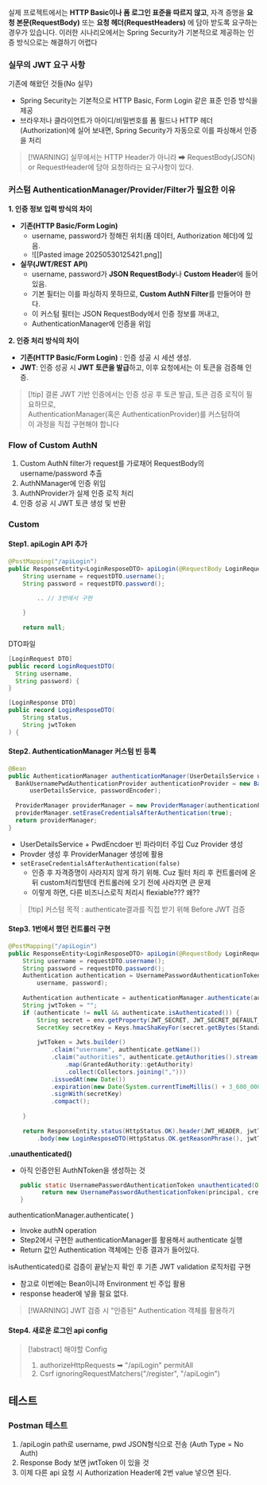 
실제 프로젝트에서는 **HTTP Basic이나 폼 로그인 표준을 따르지 않고**, 자격 증명을 **요청 본문(RequestBody)** 또는 **요청 헤더(RequestHeaders)** 에 담아 받도록 요구하는 경우가 있습니다.
이러한 시나리오에서는 Spring Security가 기본적으로 제공하는 인증 방식으로는 해결하기 어렵다


### 실무의 JWT 요구 사항 

기존에 해왔던 것들(No 실무)
- Spring Security는 기본적으로 HTTP Basic, Form Login 같은 표준 인증 방식을 제공
- 브라우저나 클라이언트가 아이디/비밀번호를 폼 필드나 HTTP 헤더(Authorization)에 실어 보내면, Spring Security가 자동으로 이를 파싱해서 인증을 처리

> [!WARNING] 실무에서는 HTTP Header가 아니라 ➡ RequestBody(JSON) or RequestHeader에 담아 요청하라는 요구사항이 있다.


### 커스텀 AuthenticationManager/Provider/Filter가 필요한 이유

**1. 인증 정보 입력 방식의 차이**
- **기존(HTTP Basic/Form Login)**
	- username, password가 정해진 위치(폼 데이터, Authorization 헤더)에 있음.
	- ![[Pasted image 20250530125421.png]]
- **실무(JWT/REST API)**
	- username, password가 **JSON RequestBody**나 **Custom Header**에 들어있음.
	- 기본 필터는 이를 파싱하지 못하므로, **Custom AuthN Filter**를 만들어야 한다.
	- 이 커스텀 필터는 JSON RequestBody에서 인증 정보를 꺼내고,  
	- AuthenticationManager에 인증을 위임

**2. 인증 처리 방식의 차이**
- **기존(HTTP Basic/Form Login)** : 인증 성공 시 세션 생성.
- **JWT**: 인증 성공 시 **JWT 토큰을 발급**하고, 이후 요청에서는 이 토큰을 검증해 인증.

>[!tip] 결론 
>JWT 기반 인증에서는 인증 성공 후 토큰 발급, 토큰 검증 로직이 필요하므로,  
AuthenticationManager(혹은 AuthenticationProvider)를 커스텀하여  
이 과정을 직접 구현해야 합니다

### Flow of Custom AuthN
1. Custom AuthN filter가 request를 가로채어 RequestBody의 username/password 추출 
2. AuthNManager에 인증 위임 
3. AuthNProvider가 실제 인증 로직 처리 
4. 인증 성공 시 JWT 토큰 생성 및 반환 


### Custom

#### Step1. apiLogin API 추가 
```java 
@PostMapping("/apiLogin")  
public ResponseEntity<LoginResposeDTO> apiLogin(@RequestBody LoginRequestDTO requestDTO) {  
    String username = requestDTO.username();  
    String password = requestDTO.password();  

		.. // 3번에서 구현 
  
    }  
  
    return null;
```


DTO파일 
```java 
[LoginRequest DTO]
public record LoginRequestDTO(  
  String username,  
  String password) {  
}

[LoginResponse DTO]
public record LoginResposeDTO(  
    String status,  
    String jwtToken  
) {
```



#### Step2. AuthenticationManager 커스텀 빈 등록 

 
```java 
@Bean  
public AuthenticationManager authenticationManager(UserDetailsService userDetailsService, PasswordEncoder passwordEncoder) throws Exception {  
  BankUsernamePwdAuthenticationProvider authenticationProvider = new BankUsernamePwdAuthenticationProvider(  
      userDetailsService, passwordEncoder);  
  
  ProviderManager providerManager = new ProviderManager(authenticationProvider);  
  providerManager.setEraseCredentialsAfterAuthentication(true);  
  return providerManager;  
}
```
- UserDetailsService + PwdEncdoer 빈 파라미터 주입 Cuz Provider 생성
- Provder 생성 후 ProviderManager 생성에 활용 
- `setEraseCredentialsAfterAuthentication(false)`
	- 인증 후 자격증명이 사라지지 않게 하기 위해. Cuz 필터 처리 후 컨트롤러에 온 뒤 custom처리할텐데 컨트롤러에 오기 전에 사라지면 큰 문제 
	- 이렇게 하면, 다른 비즈니스로직 처리시 flexiable??? 왜??

>[!tip] 커스텀 목적 : authenticate결과를 직접 받기 위해 Before JWT 검증
#### Step3. 1번에서 했던 컨트롤러 구현 


```java 
@PostMapping("/apiLogin")  
public ResponseEntity<LoginResposeDTO> apiLogin(@RequestBody LoginRequestDTO requestDTO) {  
    String username = requestDTO.username();  
    String password = requestDTO.password();  
    Authentication authentication = UsernamePasswordAuthenticationToken.unauthenticated(  
        username, password);  
  
    Authentication authenticate = authenticationManager.authenticate(authentication);  
    String jwtToken = "";  
    if (authenticate != null && authenticate.isAuthenticated()) {  
        String secret = env.getProperty(JWT_SECRET, JWT_SECRET_DEFAULT_VALUE);  
        SecretKey secretKey = Keys.hmacShaKeyFor(secret.getBytes(StandardCharsets.UTF_8));  
  
        jwtToken = Jwts.builder()  
            .claim("username", authenticate.getName())  
            .claim("authorities", authenticate.getAuthorities().stream()  
                .map(GrantedAuthority::getAuthority)  
                .collect(Collectors.joining(",")))  
            .issuedAt(new Date())  
            .expiration(new Date(System.currentTimeMillis() + 3_600_000))  
            .signWith(secretKey)  
            .compact();  
  
    }  
  
    return ResponseEntity.status(HttpStatus.OK).header(JWT_HEADER, jwtToken)  
        .body(new LoginResposeDTO(HttpStatus.OK.getReasonPhrase(), jwtToken));
```

**.unauthenticated()** 
- 아직 인증안된 AuthNToken을 생성하는 것 
	```java 
	public static UsernamePasswordAuthenticationToken unauthenticated(Object principal, Object credentials) {  
		  return new UsernamePasswordAuthenticationToken(principal, credentials);  
	}
	```

authenticationManager.authenticate( ) 
- Invoke authN operation
- Step2에서 구현한 authenticationManager를 활용해서 authenticate 실행 
- Return 값인 Authentication 객체에는 인증 결과가 들어있다.

isAuthenticated()로 검증이 끝낱는지 확인 후 기존 JWT validation 로직처럼 구현 
- 참고로 이번에는 Bean이니까 Environment 빈 주입 활용 
- response header에 넣을 필요 없다.


> [!WARNING] JWT 검증 시 "인증된" Authentication 객체를 활용하기 
 

#### Step4. 새로운 로그인 api config

> [!abstract] 해야할 Config
> 1. authorizeHttpRequests ➡ "/apiLogin" permitAll
> 2. Csrf ignoringRequestMatchers("/register", "/apiLogin")


## 테스트 
### Postman 테스트 

1. /apiLogin path로 username, pwd JSON형식으로 전송 (Auth Type = No Auth)
2. Response Body 보면 jwtToken 이 있을 것 
3. 이제 다른 api 요청 시 Authorization Header에 2번 value 넣으면 된다.






 